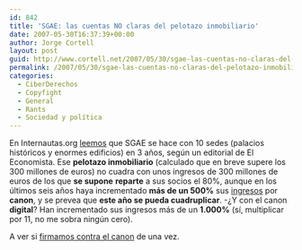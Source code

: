 ```yaml
---
id: 842
title: 'SGAE: las cuentas NO claras del pelotazo inmobiliario'
date: 2007-05-30T16:37:39+00:00
author: Jorge Cortell
layout: post
guid: http://www.cortell.net/2007/05/30/sgae-las-cuentas-no-claras-del-pelotazo-inmobiliario/
permalink: /2007/05/30/sgae-las-cuentas-no-claras-del-pelotazo-inmobiliario/
categories:
  - CiberDerechos
  - Copyfight
  - General
  - Rants
  - Sociedad y polí­tica
---
```

En Internautas.org <a title="artí­culo Internautas" target="_blank" href="http://www.internautas.org/html/4303.html">leemos</a> que SGAE se hace con 10 sedes (palacios históricos y enormes edificios) en 3 años, según un editorial de El Economista. Ese **pelotazo inmobiliario** (calculado que en breve supere los 300 millones de euros) no cuadra con unos ingresos de 300 millones de euros de los que **se supone** **reparte** a sus socios el 80%, aunque en los últimos seis años haya incrementado **más de un 500%** sus <a title="Artí­culo Internautas.org" target="_blank" href="http://www.internautas.org/html/4301.html">ingresos</a> por **canon**, y se prevea que **este año se pueda cuadruplicar**. -¿Y con el canon **digital**? Han incrementado sus ingresos más de un **1.000%** (sí­, multiplicar por 11, no me sobra ningún cero).

A ver si <a title="Firma contra el canon" target="_blank" href="http://www.todoscontraelcanon.es/index2.php?body=suscribe_firmas">firmamos contra el canon</a> de una vez.